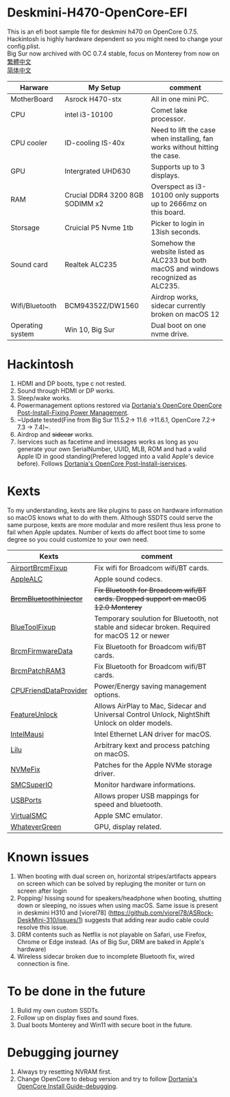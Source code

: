 # Deskmini-H470-OpenCore-EFI
This is an efi boot sample file for deskmini h470 on OpenCore 0.7.5.  
Hackintosh is highly hardware dependent so you might need to change your config.plist.  
Big Sur now archived with OC 0.7.4 stable, focus on Monterey from now on  
[繁體中文](README_ZH-TW.md)  
[简体中文](README_zh-CN.md)

| Harware  |   My Setup |  comment |
|----------|-------------|------|
| MotherBoard |  Asrock H470-stx | All in one mini PC. |
| CPU |    intel i3-10100   |   Comet lake processor. |
| CPU cooler| ID-cooling IS-40x | Need to lift the case when installing, fan works without hitting the case. |
| GPU | Intergrated UHD630 | Supports up to 3 displays. |
| RAM |  Crucial DDR4 3200 8GB SODIMM x2 | Overspect as i3-10100 only supports up to 2666mz on this board. |
| Storsage |    Cruicial P5 Nvme 1tb | Picker to login in 13ish seconds. |
| Sound card | Realtek ALC235 | Somehow the website listed as ALC233 but both macOS and windows recognized as ALC235. | 
| Wifi/Bluetooth | BCM94352Z/DW1560 | Airdrop works, sidecar currently broken on macOS 12 |
| Operating system | Win 10, Big Sur | Dual boot on one nvme drive. |

# Hackintosh
1. HDMI and DP boots, type c not rested.
2. Sound through HDMI or DP works.
3. Sleep/wake works.
4. Powermanagement options restored via [Dortania's OpenCore OpenCore Post-Install-Fixing Power Management](https://dortania.github.io/OpenCore-Post-Install/universal/pm.html).
5. ~Update tested(Fine from Big Sur 11.5.2-> 11.6 ->11.6.1, OpenCore 7.2-> 7.3 -> 7.4)~.
6. Airdrop and ~~sidecar~~ works.
7. Iservices such as facetime and imessages works as long as you generate your own SerialNumber, UUID, MLB, ROM and had a valid Apple ID in good standing(Prefered logged into a valid Apple's device before). Follows [Dortania's OpenCore Post-Install-iservices](https://dortania.github.io/OpenCore-Post-Install/universal/iservices.html).

# Kexts
To my understanding, kexts are like plugins to pass on hardware information so macOS knows what to do with them. Although SSDTS could serve the same purpose, kexts are more modular and more resilent thus less prone to fail when Apple updates. Number of kexts do affect boot time to some degree so you could customize to your own need.

| Kexts |      comment |
|----------|-------------|
| [AirportBrcmFixup](https://github.com/acidanthera/AirportBrcmFixup) | Fix wifi for Broadcom wifi/BT cards. | 
| [AppleALC](https://github.com/acidanthera/AppleALC) | Apple sound codecs. |   
| ~~[BrcmBluetoothInjector](https://github.com/acidanthera/BrcmPatchRAM)~~ | ~~Fix Bluetooth for Broadcom wifi/BT cards. Dropped support on macOS 12.0 Monterey~~ | 
| [BlueToolFixup](https://github.com/acidanthera/BrcmPatchRAM) | Temporary soulution for Bluetooth, not stable and sidecar broken. Required for macOS 12 or newer |
| [BrcmFirmwareData](https://github.com/acidanthera/BrcmPatchRAM) | Fix Bluetooth for Broadcom wifi/BT cards. |
| [BrcmPatchRAM3](https://github.com/acidanthera/BrcmPatchRAM) |  Fix Bluetooth for Broadcom wifi/BT cards. | 
| [CPUFriendDataProvider](https://github.com/stevezhengshiqi/one-key-cpufriend) | Power/Energy saving management options. |
| [FeatureUnlock](https://github.com/acidanthera/FeatureUnlock) | Allows AirPlay to Mac, Sidecar and Universal Control Unlock, NightShift Unlock on older models. | 
| [IntelMausi](https://github.com/acidanthera/IntelMausi) | Intel Ethernet LAN driver for macOS. |
| [Lilu](https://github.com/acidanthera/Lilu) | Arbitrary kext and process patching on macOS. |
| [NVMeFix](https://github.com/acidanthera/NVMeFix) |  Patches for the Apple NVMe storage driver. | 
| [SMCSuperIO](https://github.com/acidanthera/VirtualSMC) |  Monitor hardware informations. |
| [USBPorts](https://dortania.github.io/OpenCore-Post-Install/usb/) | Allows proper USB mappings for speed and bluetooth. | 
| [VirtualSMC](https://github.com/acidanthera/VirtualSMC) | Apple SMC emulator. |
| [WhateverGreen](https://github.com/acidanthera/WhateverGreen) | GPU, display related. | 

# Known issues
1. When booting with dual screen on, horizontal stripes/artifacts appears on screen which can be solved by repluging the moniter or turn on screen after login
2. Popping/ hissing sound for speakers/headphone when booting, shutting down or sleeping, no issues when using macOS. Same issue is present in deskmini H310 and [viorel78] (https://github.com/viorel78/ASRock-DeskMini-310/issues/1) suggests that adding rear audio cable could resolve this issue.
3. DRM contents such as Netflix is not playable on Safari, use Firefox, Chrome or Edge instead. (As of Big Sur, DRM are baked in Apple's hardware)
4. Wireless sidecar broken due to incomplete Bluetooth fix, wired connection is fine.

# To be done in the future
1. Bulid my own custom SSDTs.
2. Follow up on display fixes and sound fixes.
3. Dual boots Monterey and Win11 with secure boot in the future.

# Debugging journey
1. Always try resetting NVRAM first.
2. Change OpenCore to debug version and try to follow [Dortania's OpenCore Install Guide-debugging](https://dortania.github.io/OpenCore-Install-Guide/troubleshooting/debug.html).
